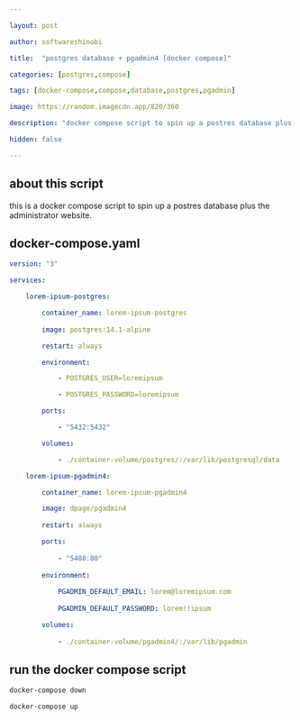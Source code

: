 ```yaml
---

layout: post

author: softwareshinobi

title:  "postgres database + pgadmin4 [docker compose]"

categories: [postgres,compose]

tags: [docker-compose,compose,database,postgres,pgadmin]

image: https://random.imagecdn.app/820/360

description: "docker compose script to spin up a postres database plus the administrator website."

hidden: false

---
```


## about this script

this is a docker compose script to spin up a postres database plus the administrator website.

## docker-compose.yaml

```yaml
version: "3"

services:

    lorem-ipsum-postgres:

        container_name: lorem-ipsum-postgres
        
        image: postgres:14.1-alpine

        restart: always

        environment:

            - POSTGRES_USER=loremipsum

            - POSTGRES_PASSWORD=loremipsum

        ports:

            - "5432:5432"

        volumes: 

            - ./container-volume/postgres/:/var/lib/postgresql/data

    lorem-ipsum-pgadmin4:

        container_name: lorem-ipsum-pgadmin4

        image: dpage/pgadmin4
        
        restart: always

        ports:
        
            - "5480:80"
            
        environment:
        
            PGADMIN_DEFAULT_EMAIL: lorem@loremipsum.com
            
            PGADMIN_DEFAULT_PASSWORD: lorem!!ipsum

        volumes:
        
            - ./container-volume/pgadmin4/:/var/lib/pgadmin

```

## run the docker compose script

```bash
docker-compose down

docker-compose up
```
